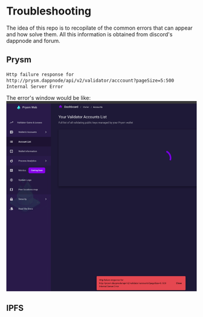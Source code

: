 # Troubleshooting

The idea of this repo is to recopilate of the common errors that can appear and how solve them. All this information is obtained from discord's dappnode and forum.

## Prysm 

~~~
Http failure response for
http://prysm.dappnode/api/v2/validator/acccount?pageSize=5:500 
Internal Server Error
~~~

The error's window would be like:
![Error 1](../img/error_prysm_1.png "Prysm Error 1")

## IPFS
